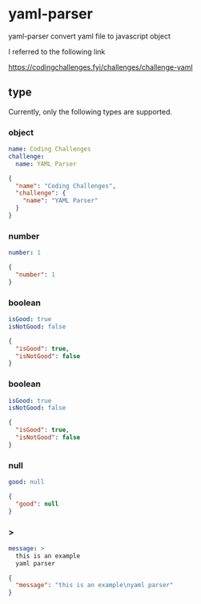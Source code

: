 # yaml-parser

yaml-parser convert yaml file to javascript object

I referred to the following link

https://codingchallenges.fyi/challenges/challenge-yaml

## type

Currently, only the following types are supported.

### object

```yaml
name: Coding Challenges
challenge:
  name: YAML Parser
```

```json
{
  "name": "Coding Challenges",
  "challenge": {
    "name": "YAML Parser"
  }
}
```


### number
```yaml
number: 1
```

```json
{
  "number": 1
}
```

### boolean

```yaml
isGood: true
isNotGood: false
```

```json
{
  "isGood": true,
  "isNotGood": false
}
```
### boolean

```yaml
isGood: true
isNotGood: false
```
```json
{
  "isGood": true,
  "isNotGood": false
}
```

### null
```yaml
good: null
```

```json
{
  "good": null
}
```

### >
```yaml
message: >
  this is an example
  yaml parser
```

```json
{
  "message": "this is an example\nyaml parser"
}
```
